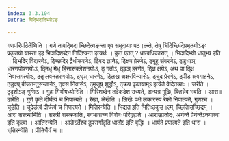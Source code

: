 ```yaml
---
index: 3.3.104
sutra: षिद्भिदादिभ्योऽङ्

---
```

 गणपरिपठितेष्विति । गणे तावद्भिदा च्छिदेत्यङ्न्ता एव समुदायाः पठ।ल्न्ते, तेषु भिदिच्छिदिप्रभृतयोऽङ्ः प्रकृतयो यास्ता इह भिदादिशब्देन निर्दिश्यन्त इत्यर्थः । कुत एतत् ? धात्वधिकारात् । भिदादिभ्यो धातुभ्य इति । ठ्भिदिर् विदारणेऽ, ठ्च्छिदिर् द्वैधीकरणेऽ, ठ्विद ज्ञानेऽ, ठ्क्षिप प्रेरणेऽ, ठ्गुहू संवरणेऽ, ठ्डुधाञ् धारणपोषणयोःऽ, ठ्मिधृ मेधृ हिसासंक्लेशनयोःऽ, ठृ गतौऽ, ठ्हृञ् हरणेऽ, ठ्क्षि क्षयेऽ, अथ वा ठ्क्षि निवासगत्योःऽ, ठ्तृप्लवनतरणयोःऽ, ठ्धृञ् धारणेऽ, ठ्लिख अक्षरविन्यासेऽ, ठ्चुद प्रेरणेऽ, ठ्पीड अवगाहनेऽ, ठ्डुवप् बीजतन्तुसन्तानेऽ, ठ्वस निवासेऽ, ठ्मृजूष् शुद्धौऽ, ठ्क्रप कृपायाम्ऽ इत्येते वेदितव्याः । जरेति । ठृदृशोऽङ् गुणिःऽ । गुहा गिर्योषध्योरिति । गिरिशब्देन तदेकदेश उच्यते, अन्यत्र गूढिः, क्तिन्नेव भवति । आरा॥ढारेति । गुणे कृते दीर्घत्वं च निपात्यते । रेखा, लेखेति । लिखेः पक्षे लकारस्य रेफो निपात्यते, गुणश्च । चूडेति । चुदेर्डत्वं दीर्घत्वं च निपात्यते । मितिरन्येति । भिद्यत इति भितिःउकुड।ल्म्, च्छितिःउच्छिद्रम् । आरा शस्त्र्यामिति । शस्त्री शस्त्रजातिः, स्वभावाच्च विशेषः परिगृह्यते । आराउप्रतोदः, अर्यन्ते प्रेर्यन्तेऽनयाश्वा इति कृत्वा । आतिंरन्येति । आङेऽर्तेश्च ठुपसर्गादृति धातौऽ इति वृद्धिः । धार्यते प्रपात्यते इति धारा । धृतिरन्येति । प्रीतिर्धैर्यं च ॥